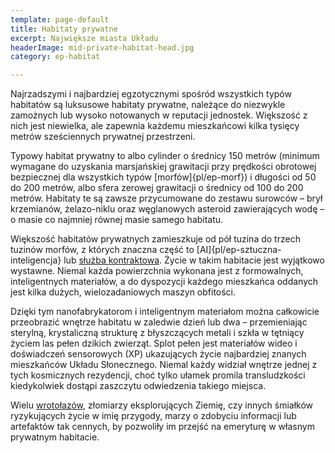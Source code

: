 ```yaml
---
template: page-default
title: Habitaty prywatne
excerpt: Największe miasta Układu
headerImage: mid-private-habitat-head.jpg
category: ep-habitat

---
```

Najrzadszymi i najbardziej egzotycznymi spośród wszystkich typów habitatów są luksusowe habitaty prywatne, należące do niezwykle zamożnych lub wysoko notowanych w reputacji jednostek. Większość z nich jest niewielka, ale zapewnia każdemu mieszkańcowi kilka tysięcy metrów sześciennych prywatnej przestrzeni.

Typowy habitat prywatny to albo cylinder o średnicy 150 metrów (minimum wymagane do uzyskania marsjańskiej grawitacji przy prędkości obrotowej bezpiecznej dla wszystkich typów [morfów]{pl/ep-morf}) i długości od 50 do 200 metrów, albo sfera zerowej grawitacji o średnicy od 100 do 200 metrów. Habitaty te są zawsze przycumowane do zestawu surowców – brył krzemianów, żelazo-niklu oraz węglanowych asteroid zawierających wodę – o masie co najmniej równej masie samego habitatu.

Większość habitatów prywatnych zamieszkuje od pół tuzina do trzech tuzinów morfów, z których znaczna część to [AI]{pl/ep-sztuczna-inteligencja} lub [służba kontraktowa](#). Życie w takim habitacie jest wyjątkowo wystawne. Niemal każda powierzchnia wykonana jest z formowalnych, inteligentnych materiałów, a do dyspozycji każdego mieszkańca oddanych jest kilka dużych, wielozadaniowych maszyn obfitości.

Dzięki tym nanofabrykatorom i inteligentnym materiałom można całkowicie przeobrazić wnętrze habitatu w zaledwie dzień lub dwa – przemieniając sterylną, krystaliczną strukturę z błyszczących metali i szkła w tętniący życiem las pełen dzikich zwierząt. Splot pełen jest materiałów wideo i doświadczeń sensorowych (XP) ukazujących życie najbardziej znanych mieszkańców Układu Słonecznego. Niemal każdy widział wnętrze jednej z tych kosmicznych rezydencji, choć tylko ułamek promila transludzkości kiedykolwiek dostąpi zaszczytu odwiedzenia takiego miejsca.

Wielu [wrotołazów](#), złomiarzy eksplorujących Ziemię, czy innych śmiałków ryzykujących życie w imię przygody, marzy o zdobyciu informacji lub artefaktów tak cennych, by pozwoliły im przejść na emeryturę w własnym prywatnym habitacie.

